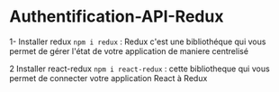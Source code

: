 # Authentification-API-Redux


1- Installer redux `npm i redux` : Redux c'est une bibliothéque qui vous permet de gérer l'état de votre application de maniere centrelisé

2 Installer react-redux `npm i react-redux` : cette bibliotheque qui vous permet de connecter votre application React à Redux

